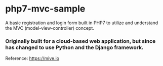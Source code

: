 # php7-mvc-sample
A basic registration and login form built in PHP7 to utilize and understand the MVC (model-view-controller) concept. 

### Originally built for a cloud-based web application, but since has changed to use Python and the Django framework.
Reference: https://mive.io
